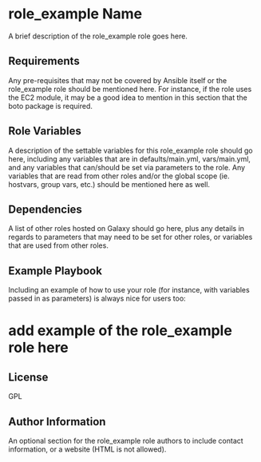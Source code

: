 role_example Name
=========

A brief description of the role_example role goes here.

Requirements
------------

Any pre-requisites that may not be covered by Ansible itself or the role_example role should be mentioned here. For instance, if the role uses the EC2 module, it may be a good idea to mention in this section that the boto package is required.

Role Variables
--------------

A description of the settable variables for this role_example role should go here, including any variables that are in defaults/main.yml, vars/main.yml, and any variables that can/should be set via parameters to the role. Any variables that are read from other roles and/or the global scope (ie. hostvars, group vars, etc.) should be mentioned here as well.

Dependencies
------------

A list of other roles hosted on Galaxy should go here, plus any details in regards to parameters that may need to be set for other roles, or variables that are used from other roles.

Example Playbook
----------------

Including an example of how to use your role (for instance, with variables passed in as parameters) is always nice for users too:

  # add example of the role_example role here

License
-------

GPL

Author Information
------------------

An optional section for the role_example role authors to include contact information, or a website (HTML is not allowed).
